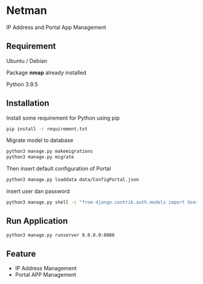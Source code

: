 # Netman

IP Address and Portal App Management

## Requirement

Ubuntu / Debian

Package **nmap** already installed

Python 3.9.5

## Installation

Install some requirement for Python using pip

```bash
pip install -r requirement.txt
```

Migrate model to database

```bash
python3 manage.py makemigrations
python3 manage.py migrate
```

Then insert default configuration of Portal

```bash
python3 manage.py loaddata data/ConfigPortal.json
```

insert user dan password

```bash
python3 manage.py shell -c "from django.contrib.auth.models import User; User.objects.create_superuser('admin', 'admin@example.com', 'password')"
```

## Run Application

```bash
python3 manage.py runserver 0.0.0.0:8080
```

## Feature

- IP Address Management
- Portal APP Management